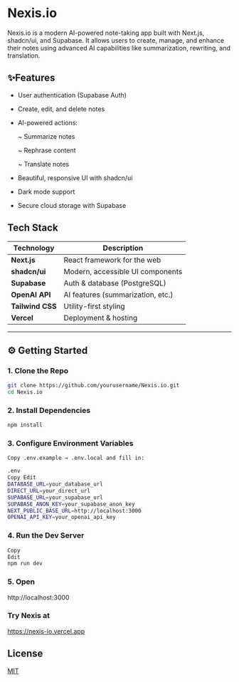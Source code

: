 
 # Nexis.io

Nexis.io is a modern AI-powered note-taking app built with Next.js, shadcn/ui, and Supabase. It allows users to create, manage, and enhance their notes using advanced AI capabilities like summarization, rewriting, and translation.

## ✨Features
- User authentication (Supabase Auth)
- Create, edit, and delete notes
- AI-powered actions:
   
    ~ Summarize notes
   
    ~ Rephrase content
   
    ~ Translate notes

- Beautiful, responsive UI with shadcn/ui
  
- Dark mode support
  
- Secure cloud storage with Supabase

## Tech Stack

| Technology      | Description                |
|-----------------|----------------------------|
| **Next.js**     | React framework for the web |
| **shadcn/ui**   | Modern, accessible UI components |
| **Supabase**    | Auth & database (PostgreSQL) |
| **OpenAI API**  | AI features (summarization, etc.) |
| **Tailwind CSS**| Utility-first styling |
| **Vercel**      | Deployment & hosting |
---

## ⚙️ Getting Started

### 1. Clone the Repo

```bash
git clone https://github.com/yourusername/Nexis.io.git
cd Nexis.io 
```
### 2. Install Dependencies

```bash
npm install
```

### 3. Configure Environment Variables

```bash
Copy .env.example → .env.local and fill in:

.env
Copy Edit
DATABASE_URL=your_database_url
DIRECT_URL=your_direct_url
SUPABASE_URL=your_supabase_url
SUPABASE_ANON_KEY=your_supabase_anon_key
NEXT_PUBLIC_BASE_URL=http://localhost:3000
OPENAI_API_KEY=your_openai_api_key
```
### 4. Run the Dev Server
```bash 
Copy 
Edit
npm run dev
```
### 5. Open

 http://localhost:3000

### Try Nexis at 

https://nexis-io.vercel.app

## License

[MIT](https://choosealicense.com/licenses/mit/)










